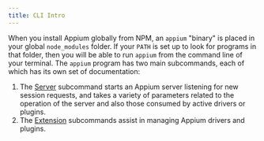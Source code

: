 ```yaml
---
title: CLI Intro
---
```


When you install Appium globally from NPM, an `appium` "binary" is placed in your global
`node_modules` folder. If your `PATH` is set up to look for programs in that folder, then you will
be able to run `appium` from the command line of your terminal. The `appium` program has two main
subcommands, each of which has its own set of documentation:

1. The [Server](./args.md) subcommand starts an Appium server listening for new session requests,
   and takes a variety of parameters related to the operation of the server and also those consumed
   by active drivers or plugins.
2. The [Extension](./extensions) subcommands assist in managing Appium drivers and plugins.
